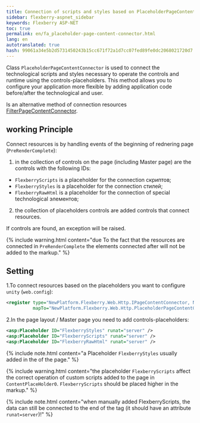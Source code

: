 ```yaml
--- 
title: Connection of scripts and styles based on PlaceholderPageContentConnector 
sidebar: flexberry-aspnet_sidebar 
keywords: Flexberry ASP-NET 
toc: true 
permalink: en/fa_placeholder-page-content-connector.html 
lang: en 
autotranslated: true 
hash: 99061a34e5b2d5731450243b15cc671f72a1d7cc07fed89fe0dc2068021720d7 
--- 
```


Class `PlaceholderPageContentConnector` is used to connect the technological scripts and styles necessary to operate the controls and runtime using the controls-placeholders. This method allows you to configure your application more flexible by adding application code before/after the technological and user. 

Is an alternative method of connection resources [FilterPageContentConnector](fa_filter-page-content-connector.html). 

## working Principle 

Connect resources is by handling events of the beginning of rednering page (`PreRenderComplete`): 

1. in the collection of controls on the page (including Master page) are the controls with the following IDs: 
* `FlexberryScripts` is a placeholder for the connection скриптов; 
* `FlexberryStyles` is a placeholder for the connection стилей; 
* `FlexberryRawHtml` is a placeholder for the connection of special technological элементов; 
2. the collection of placeholders controls are added controls that connect resources. 

If controls are found, an exception will be raised. 

{% include warning.html content="due To the fact that the resources are connected in `PreRenderComplete` the elements connected after will not be added to the markup." %} 

## Setting 

1.To connect resources based on the placeholders you want to configure `unity` (`web.config`): 

```xml
<register type="NewPlatform.Flexberry.Web.Http.IPageContentConnector, NewPlatform.Flexberry.Web.Http"
          mapTo="NewPlatform.Flexberry.Web.Http.PlaceholderPageContentConnector, NewPlatform.Flexberry.Web.Http" />
``` 

2.In the page layout / Master page you need to add controls-placeholders: 

```xml
<asp:Placeholder ID="FlexberryStyles" runat="server" />
<asp:Placeholder ID="FlexberryScripts" runat="server" />
<asp:Placeholder ID="FlexberryRawHtml" runat="server" />
``` 

{% include note.html content="a Placeholder `FlexberryStyles` usually added in the <head> of the page." %} 

{% include warning.html content="the placeholder `FlexberryScripts` affect the correct operation of custom scripts added to the page in `ContentPlaceHolder0`. `FlexberryScripts` should be placed higher in the markup." %} 

{% include note.html content="when manually added FlexberryScripts, the data can still be connected to the end of the <body> tag (it should have an attribute `runat=server`)!" %} 



